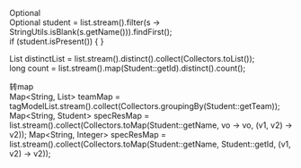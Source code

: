Optional  
Optional<Student> student = list.stream().filter(s -> StringUtils.isBlank(s.getName())).findFirst();    
if (student.isPresent()) { }  

List<String> distinctList = list.stream().distinct().collect(Collectors.toList());  
long count = list.stream().map(Student::getId).distinct().count();  

转map  
Map<String, List<Student>> teamMap = tagModelList.stream().collect(Collectors.groupingBy(Student::getTeam));
Map<String, Student> specResMap = list.stream().collect(Collectors.toMap(Student::getName, vo -> vo, (v1, v2) -> v2));
Map<String, Integer> specResMap = list.stream().collect(Collectors.toMap(Student::getName, Student::getId, (v1, v2) -> v2));


